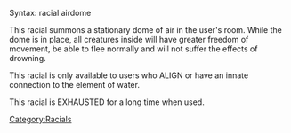 Syntax: racial airdome

This racial summons a stationary dome of air in the user's room. While
the dome is in place, all creatures inside will have greater freedom of
movement, be able to flee normally and will not suffer the effects of
drowning.

This racial is only available to users who ALIGN or have an innate
connection to the element of water.

This racial is EXHAUSTED for a long time when used.

[Category:Racials](Category:Racials "wikilink")
